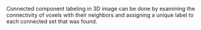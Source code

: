 Connected component labeling in 3D image can be done by examining the connectivity of voxels with their neighbors and assigning a unique label to each connected set that was found.
